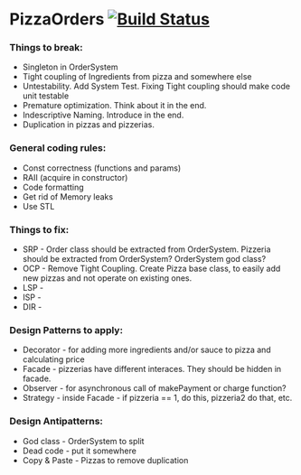 # PizzaOrders [![Build Status](https://www.travis-ci.org/LordLukin/PizzaOrders.svg?branch=master)](https://www.travis-ci.org/LordLukin/PizzaOrders)


### Things to break:
* Singleton in OrderSystem
* Tight coupling of Ingredients from pizza and somewhere else
* Untestability. Add System Test. Fixing Tight coupling should make code unit testable
* Premature optimization. Think about it in the end.
* Indescriptive Naming. Introduce in the end.
* Duplication in pizzas and pizzerias.

### General coding rules:
* Const correctness (functions and params)
* RAII (acquire in constructor)
* Code formatting
* Get rid of Memory leaks
* Use STL

### Things to fix:
* SRP - Order class should be extracted from OrderSystem. Pizzeria should be extracted from OrderSystem? OrderSystem god class?
* OCP - Remove Tight Coupling. Create Pizza base class, to easily add new pizzas and not operate on existing ones.
* LSP - 
* ISP - 
* DIR - 

### Design Patterns to apply:
* Decorator - for adding more ingredients and/or sauce to pizza and calculating price
* Facade - pizzerias have different interaces. They should be hidden in facade.
* Observer - for asynchronous call of makePayment or charge function?
* Strategy - inside Facade - if pizzeria == 1, do this, pizzeria2 do that, etc.

### Design Antipatterns:
* God class - OrderSystem to split
* Dead code - put it somewhere
* Copy & Paste - Pizzas to remove duplication
